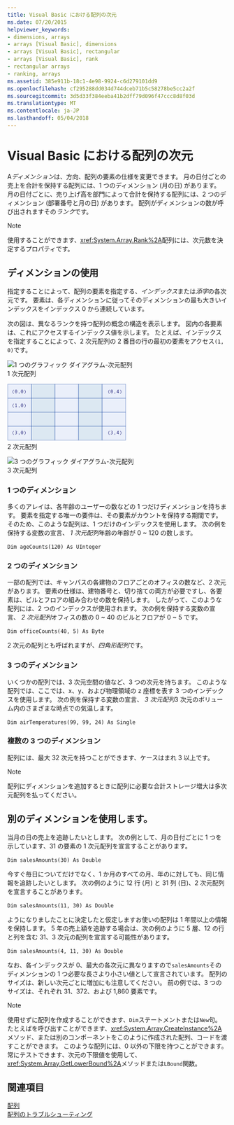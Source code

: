 ```yaml
---
title: Visual Basic における配列の次元
ms.date: 07/20/2015
helpviewer_keywords:
- dimensions, arrays
- arrays [Visual Basic], dimensions
- arrays [Visual Basic], rectangular
- arrays [Visual Basic], rank
- rectangular arrays
- ranking, arrays
ms.assetid: 385e911b-18c1-4e98-9924-c6d279101dd9
ms.openlocfilehash: cf295288dd034d744dceb71b5c58278be5cc2a2f
ms.sourcegitcommit: 3d5d33f384eeba41b2dff79d096f47ccc8d8f03d
ms.translationtype: MT
ms.contentlocale: ja-JP
ms.lasthandoff: 05/04/2018
---
```

# <a name="array-dimensions-in-visual-basic"></a>Visual Basic における配列の次元
A*ディメンション*は、方向、配列の要素の仕様を変更できます。 月の日付ごとの売上を合計を保持する配列には、1 つのディメンション (月の日) があります。 月の日付ごとに、売り上げ高を部門によって合計を保持する配列には、2 つのディメンション (部署番号と月の日) があります。 配列がディメンションの数が呼び出されますその*ランク*です。  
  
> [!NOTE]
>  使用することができます、<xref:System.Array.Rank%2A>配列には、次元数を決定するプロパティです。  
  
## <a name="working-with-dimensions"></a>ディメンションの使用  
 指定することによって、配列の要素を指定する、*インデックス*または*添字*の各次元です。 要素は、各ディメンションに従ってそのディメンションの最も大きいインデックスをインデックス 0 から連続しています。  
  
 次の図は、異なるランクを持つ配列の概念の構造を表示します。 図内の各要素は、これにアクセスするインデックス値を示します。 たとえば、インデックスを指定することによって、2 次元配列の 2 番目の行の最初の要素をアクセス`(1, 0)`です。  
  
 ![1 つのグラフィック ダイアグラム&#45;次元配列](../../../../visual-basic/programming-guide/language-features/arrays/media/arrayexdimone.gif "ArrayExDimOne")  
1 次元配列  
  
 ![2 つのグラフィック ダイアグラム&#45;次元配列](../../../../visual-basic/programming-guide/language-features/arrays/media/arrayexdimtwo.gif "ArrayExDimTwo")  
2 次元配列  
  
 ![3 つのグラフィック ダイアグラム&#45;次元配列](../../../../visual-basic/programming-guide/language-features/arrays/media/arrayexdimthree.gif "ArrayExDimThree")  
3 次元配列  
  
### <a name="one-dimension"></a>1 つのディメンション  
 多くのアレイは、各年齢のユーザーの数などの 1 つだけディメンションを持ちます。 要素を指定する唯一の要件は、その要素がカウントを保持する期間です。 そのため、このような配列は、1 つだけのインデックスを使用します。 次の例を保持する変数の宣言、 *1 次元配列*年齢の年齢が 0 ~ 120 の数します。  
  
```  
Dim ageCounts(120) As UInteger  
```  
  
### <a name="two-dimensions"></a>2 つのディメンション  
 一部の配列では、キャンパスの各建物のフロアごとのオフィスの数など、2 次元があります。 要素の仕様は、建物番号と、切り捨ての両方が必要ですし、各要素は、ビルとフロアの組み合わせの数を保持します。 したがって、このような配列には、2 つのインデックスが使用されます。 次の例を保持する変数の宣言、 *2 次元配列*オフィスの数の 0 ~ 40 のビルとフロアが 0 ~ 5 です。  
  
```  
Dim officeCounts(40, 5) As Byte  
```  
  
 2 次元の配列とも呼ばれますが、*四角形配列*です。  
  
### <a name="three-dimensions"></a>3 つのディメンション  
 いくつかの配列では、3 次元空間の値など、3 つの次元を持ちます。 このような配列では、ここでは、x、y、および物理領域の z 座標を表す 3 つのインデックスを使用します。 次の例を保持する変数の宣言、 *3 次元配列*3 次元のボリューム内のさまざまな時点での気温します。  
  
```  
Dim airTemperatures(99, 99, 24) As Single  
```  
  
### <a name="more-than-three-dimensions"></a>複数の 3 つのディメンション  
 配列には、最大 32 次元を持つことができます、ケースはまれ 3 以上です。  
  
> [!NOTE]
>  配列にディメンションを追加するときに配列に必要な合計ストレージ増大は多次元配列を払ってください。  
  
## <a name="using-different-dimensions"></a>別のディメンションを使用します。  
 当月の日の売上を追跡したいとします。 次の例として、月の日付ごとに 1 つを示しています、31 の要素の 1 次元配列を宣言することがあります。  
  
```  
Dim salesAmounts(30) As Double  
```  
  
 今すぐ毎日についてだけでなく、1 か月のすべての月、年のに対しても、同じ情報を追跡したいとします。 次の例のように 12 行 (月) と 31 列 (日)、2 次元配列を宣言することがあります。  
  
```  
Dim salesAmounts(11, 30) As Double  
```  
  
 ようになりましたことに決定したと仮定しますお使いの配列は 1 年間以上の情報を保持します。 5 年の売上額を追跡する場合は、次の例のように 5 層、12 の行と列を含む 31、3 次元の配列を宣言する可能性があります。  
  
```  
Dim salesAmounts(4, 11, 30) As Double  
```  
  
 なお、各インデックスが 0、最大の各次元に異なりますので`salesAmounts`そのディメンションの 1 つ必要な長さより小さい値として宣言されています。 配列のサイズは、新しい次元ごとに増加にも注意してください。 前の例では、3 つのサイズは、それぞれ 31、372、および 1,860 要素です。  
  
> [!NOTE]
>  使用せずに配列を作成することができます、`Dim`ステートメントまたは`New`句。 たとえばを呼び出すことができます、<xref:System.Array.CreateInstance%2A>メソッド、または別のコンポーネントをこのように作成された配列、コードを渡すことができます。 このような配列には、0 以外の下限を持つことができます。 常にテストできます、次元の下限値を使用して、<xref:System.Array.GetLowerBound%2A>メソッドまたは`LBound`関数。  
  
## <a name="see-also"></a>関連項目  
 [配列](../../../../visual-basic/programming-guide/language-features/arrays/index.md)  
 [配列のトラブルシューティング](../../../../visual-basic/programming-guide/language-features/arrays/troubleshooting-arrays.md)
